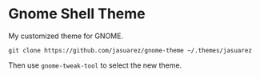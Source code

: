 Gnome Shell Theme
=================

My customized theme for GNOME.

``git clone https://github.com/jasuarez/gnome-theme ~/.themes/jasuarez``

Then use `gnome-tweak-tool` to select the new theme.
